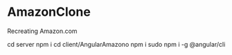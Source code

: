 # AmazonClone
Recreating Amazon.com

cd server
npm i
cd client/AngularAmazono
npm i
sudo npm i -g @angular/cli
